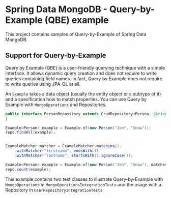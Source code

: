 # Spring Data MongoDB - Query-by-Example (QBE) example

This project contains samples of Query-by-Example of Spring Data MongoDB.

## Support for Query-by-Example

Query by Example (QBE) is a user-friendly querying technique with a simple interface. It allows dynamic query creation and does not require to write queries containing field names. In fact, Query by Example does not require to write queries using JPA-QL at all.

An `Example` takes a data object (usually the entity object or a subtype of it) and a specification how to match properties. You can use Query by Example with `MongoOperations` and Repositories.

```java
public interface PersonRepository extends CrudRepository<Person, String>, QueryByExampleExecutor {
}
```

```java
Example<Person> example = Example.of(new Person("Jon", "Snow"));
repo.findAll(example);


ExampleMatcher matcher = ExampleMatcher.matching().
    .withMatcher("firstname", endsWith())
    .withMatcher("lastname", startsWith().ignoreCase());

Example<Person> example = Example.of(new Person("Jon", "Snow"), matcher); 
repo.count(example);
```

This example contains two test classes to illustrate Query-by-Example with `MongoOperations` in `MongoOperationsIntegrationTests` and the usage with a Repository in `UserRepositoryIntegrationTests`.

